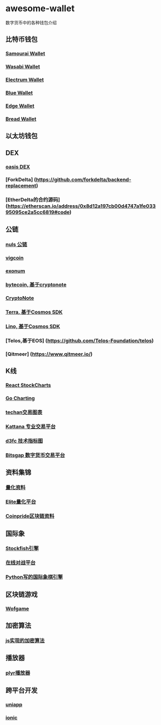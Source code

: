 # awesome-wallet
数字货币中的各种钱包介绍

## 比特币钱包

### [Samourai Wallet](https://samouraiwallet.com/)

### [Wasabi Wallet](https://www.wasabiwallet.io/)

### [Electrum Wallet](https://electrum.org/#home)
### [Blue Wallet](https://github.com/bluewallet/bluewallet)
### [Edge Wallet](https://github.com/EdgeApp)
### [Bread Wallet](https://github.com/breadwallet/breadwallet-android)

## 以太坊钱包

## DEX

### [oasis DEX](https://github.com/OasisDEX/oasis-react)
### [ForkDelta] (https://github.com/forkdelta/backend-replacement)
### [EtherDelta的合约源码] (https://etherscan.io/address/0x8d12a197cb00d4747a1fe03395095ce2a5cc6819#code)

## 公链

### [nuls 公链](https://github.com/nuls-io/nuls-v2)
### [vigcoin](https://github.com/vigcoin)
### [exonum](https://github.com/exonum)
### [bytecoin, 基于cryptonote](https://github.com/bcndev/bytecoin)
### [CryptoNote](https://github.com/cryptonotefoundation/cryptonote)
### [Terra, 基于Cosmos SDK](https://github.com/lino-network/lino)
### [Lino, 基于Cosmos SDK](https://github.com/lino-network/lino)
### [Telos,基于EOS] (https://github.com/Telos-Foundation/telos)
### [Qitmeer] (https://www.qitmeer.io/)

## K线

### [React StockCharts](https://github.com/rrag/react-stockcharts)
### [Go Charting](https://gocharting.com)
### [techan交易图表](https://github.com/stock-chart/techan.js)
### [Kattana 专业交易平台](https://kattana.trade/pricing.html)
### [d3fc 技术指标图](https://github.com/ColinEberhardt/d3fc-technical-indicator)
### [Bitsgap 数字货币交易平台](https://bitsgap.com/)

## 资料集锦

### [量化资料](https://github.com/EliteQuant/EliteQuant)
### [Elite量化平台](https://gitee.com/EliteQuant)
### [Coinpride区块链资料](https://github.com/coinpride/CryptoList)

## 国际象
### [Stockfish引擎](https://github.com/official-stockfish/Stockfish)
### [在线对战平台](https://chessui.com/chess.html#)
### [Python写的国际象棋引擎](https://lucaschess.pythonanywhere.com/index?lang=en)

## 区块链游戏
### [Wofgame](https://wofgame.github.io/)

## 加密算法

### [js实现的加密算法](http://cryptocoinjs.com/modules/crypto/crypto-hashing/)

## 播放器
### [plyr播放器](https://github.com/sampotts/plyr#api)

## 跨平台开发
### [uniapp](https://uniapp.dcloud.io)
### [ionic](https://ionicframework.com)
